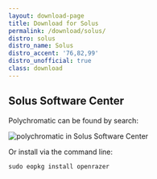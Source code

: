 ```yaml
---
layout: download-page
title: Download for Solus
permalink: /download/solus/
distro: solus
distro_name: Solus
distro_accent: '76,82,99'
distro_unofficial: true
class: download
---
```


## Solus Software Center

Polychromatic can be found by search:

![polychromatic in Solus Software Center](/assets/img/downloads/solus-software-center.png)

Or install via the command line:

```shell
sudo eopkg install openrazer
```
